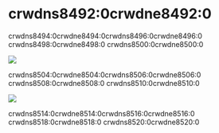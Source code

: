 # crwdns8492:0crwdne8492:0

crwdns8494:0crwdne8494:0crwdns8496:0crwdne8496:0 crwdns8498:0crwdne8498:0 crwdns8500:0crwdne8500:0

![](crwdns8502:0crwdne8502:0)

crwdns8504:0crwdne8504:0crwdns8506:0crwdne8506:0 crwdns8508:0crwdne8508:0 crwdns8510:0crwdne8510:0

![](crwdns8512:0crwdne8512:0)

crwdns8514:0crwdne8514:0crwdns8516:0crwdne8516:0 crwdns8518:0crwdne8518:0 crwdns8520:0crwdne8520:0